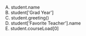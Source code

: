 A.  student.name  
B.  student['Grad Year']  
C.  student.greeting()  
D.  student['Favorite Teacher'].name  
E.  student.courseLoad[0]  
